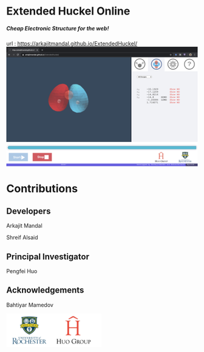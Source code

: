 # Extended Huckel Online
##### Cheap Electronic Structure for the web! 
url : https://arkajitmandal.github.io/ExtendedHuckel/
<img src="Demo.png" >

# Contributions
## Developers
Arkajit Mandal 

Shreif Alsaid 

## Principal Investigator
Pengfei Huo 

## Acknowledgements
Bahtiyar Mamedov 



<img src="logo.jpg" width="250">
